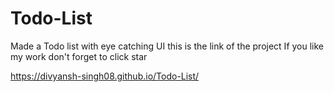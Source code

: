 # Todo-List
Made a Todo list with eye catching UI
this is the link of the project
If you like my work don't forget to click star

https://divyansh-singh08.github.io/Todo-List/
